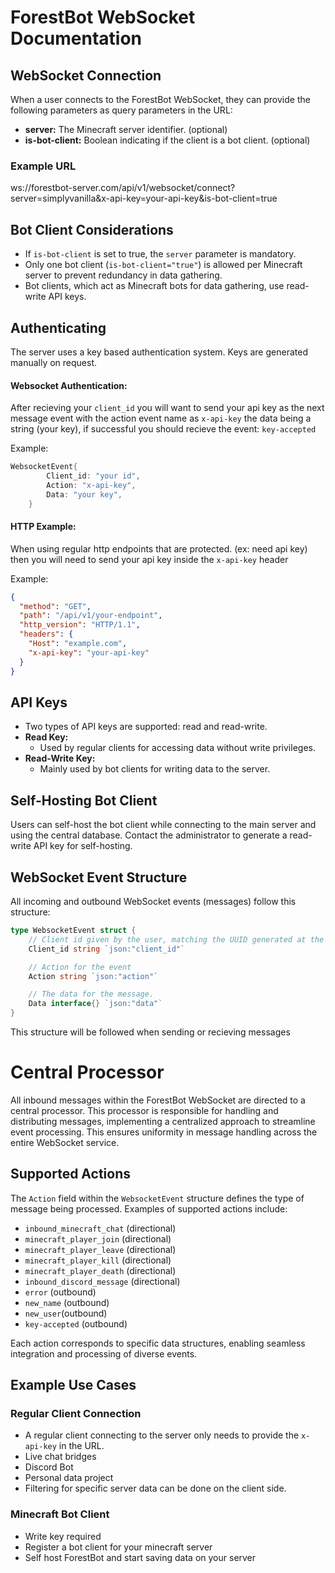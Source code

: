 # ForestBot WebSocket Documentation

## WebSocket Connection

When a user connects to the ForestBot WebSocket, they can provide the following parameters as query parameters in the URL:

- **server:** The Minecraft server identifier. (optional)
- **is-bot-client:** Boolean indicating if the client is a bot client. (optional)

### Example URL

ws://forestbot-server.com/api/v1/websocket/connect?server=simplyvanilla&x-api-key=your-api-key&is-bot-client=true


## Bot Client Considerations

- If `is-bot-client` is set to true, the `server` parameter is mandatory.
- Only one bot client (`is-bot-client="true"`) is allowed per Minecraft server to prevent redundancy in data gathering.
- Bot clients, which act as Minecraft bots for data gathering, use read-write API keys.

## Authenticating

The server uses a key based authentication system. Keys are generated manually on request.

#### Websocket Authentication:
After recieving your `client_id` you will want to send your api key as the next message event with the action event name as `x-api-key` the data being a string (your key), if successful you should recieve the event: `key-accepted`

Example:
```go
WebsocketEvent{
		Client_id: "your id",
		Action: "x-api-key",
		Data: "your key",
	}
```

#### HTTP Example:
When using regular http endpoints that are protected. (ex: need api key) then you will need to send your api key inside the `x-api-key` header

Example:
```json
{
  "method": "GET",
  "path": "/api/v1/your-endpoint",
  "http_version": "HTTP/1.1",
  "headers": {
    "Host": "example.com",
    "x-api-key": "your-api-key"
  }
}
```


## API Keys

- Two types of API keys are supported: read and read-write.
- **Read Key:**
  - Used by regular clients for accessing data without write privileges.
- **Read-Write Key:**
  - Mainly used by bot clients for writing data to the server.

## Self-Hosting Bot Client

Users can self-host the bot client while connecting to the main server and using the central database. Contact the administrator to generate a read-write API key for self-hosting.

## WebSocket Event Structure

All incoming and outbound WebSocket events (messages) follow this structure:

```go
type WebsocketEvent struct {
    // Client id given by the user, matching the UUID generated at the start of their session.
    Client_id string `json:"client_id"`

    // Action for the event
    Action string `json:"action"`

    // The data for the message.
    Data interface{} `json:"data"`
}
```
This structure will be followed when sending or recieving messages

# Central Processor

All inbound messages within the ForestBot WebSocket are directed to a central processor. This processor is responsible for handling and distributing messages, implementing a centralized approach to streamline event processing. This ensures uniformity in message handling across the entire WebSocket service.

## Supported Actions

The `Action` field within the `WebsocketEvent` structure defines the type of message being processed. Examples of supported actions include:

- `inbound_minecraft_chat` (directional)
- `minecraft_player_join` (directional)
- `minecraft_player_leave` (directional)
- `minecraft_player_kill` (directional)
- `minecraft_player_death` (directional)
- `inbound_discord_message` (directional)
- `error` (outbound)
- `new_name` (outbound)
- `new_user`(outbound)
- `key-accepted` (outbound)

Each action corresponds to specific data structures, enabling seamless integration and processing of diverse events.


## Example Use Cases

### Regular Client Connection

- A regular client connecting to the server only needs to provide the `x-api-key` in the URL.
- Live chat bridges
- Discord Bot
- Personal data project
- Filtering for specific server data can be done on the client side.

### Minecraft Bot Client

- Write key required
- Register a bot client for your minecraft server
- Self host ForestBot and start saving data on your server

